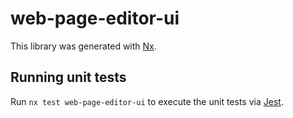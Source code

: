 # web-page-editor-ui

This library was generated with [Nx](https://nx.dev).

## Running unit tests

Run `nx test web-page-editor-ui` to execute the unit tests via [Jest](https://jestjs.io).
